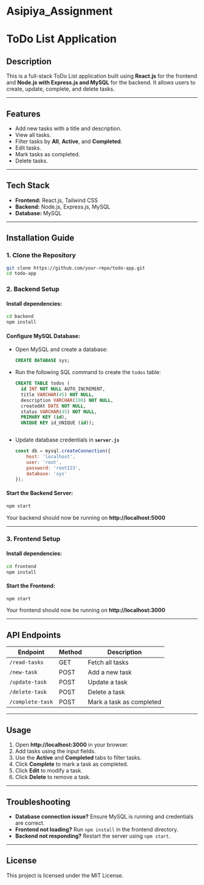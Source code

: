 
# Asipiya_Assignment

# ToDo List Application

## Description
This is a full-stack ToDo List application built using **React.js** for the frontend and **Node.js with Express.js and MySQL** for the backend. It allows users to create, update, complete, and delete tasks.

---

## Features
- Add new tasks with a title and description.
- View all tasks.
- Filter tasks by **All**, **Active**, and **Completed**.
- Edit tasks.
- Mark tasks as completed.
- Delete tasks.

---

## Tech Stack
- **Frontend:** React.js, Tailwind CSS
- **Backend:** Node.js, Express.js, MySQL
- **Database:** MySQL

---

## Installation Guide

### **1. Clone the Repository**
```sh
git clone https://github.com/your-repo/todo-app.git
cd todo-app
```

### **2. Backend Setup**
#### Install dependencies:
```sh
cd backend
npm install
```
#### Configure MySQL Database:
- Open MySQL and create a database:
  ```sql
  CREATE DATABASE sys;
  ```
- Run the following SQL command to create the `todos` table:
  ```sql
  CREATE TABLE todos (
    id INT NOT NULL AUTO_INCREMENT,
    title VARCHAR(45) NOT NULL,
    description VARCHAR(100) NOT NULL,
    createdAt DATE NOT NULL,
    status VARCHAR(45) NOT NULL,
    PRIMARY KEY (id),
    UNIQUE KEY id_UNIQUE (id));

  

- Update database credentials in **`server.js`**
  ```js
  const db = mysql.createConnection({
      host: 'localhost',
      user: 'root',
      password: 'root123',
      database: 'sys'
  });
  ```
#### Start the Backend Server:
```sh
npm start
```
Your backend should now be running on **http://localhost:5000**

---

### **3. Frontend Setup**
#### Install dependencies:
```sh
cd frontend
npm install
```
#### Start the Frontend:
```sh
npm start
```
Your frontend should now be running on **http://localhost:3000**

---

## API Endpoints
| Endpoint          | Method | Description |
|------------------|--------|-------------|
| `/read-tasks`    | GET    | Fetch all tasks |
| `/new-task`      | POST   | Add a new task |
| `/update-task`   | POST   | Update a task |
| `/delete-task`   | POST   | Delete a task |
| `/complete-task` | POST   | Mark a task as completed |

---

## Usage
1. Open **http://localhost:3000** in your browser.
2. Add tasks using the input fields.
3. Use the **Active** and **Completed** tabs to filter tasks.
4. Click **Complete** to mark a task as completed.
5. Click **Edit** to modify a task.
6. Click **Delete** to remove a task.

---

## Troubleshooting
- **Database connection issue?** Ensure MySQL is running and credentials are correct.
- **Frontend not loading?** Run `npm install` in the frontend directory.
- **Backend not responding?** Restart the server using `npm start`.

---

## License
This project is licensed under the MIT License.
